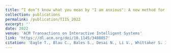 ```yaml
---
title: “I don’t know what you mean by "I am anxious": A new method for evaluating conversational agent responses to standardized mental health inputs for anxiety and depression"
collection: publications
permalink: /publication/TIIS_2022
excerpt: ''
date: 2022
venue: 'ACM Transactions on Interactive Intelligent Systems'
link: 'https://dl.acm.org/doi/10.1145/3488057'
citation: 'Eagle T., Blau C., Bales S., Desai N., Li V., Whittaker S. I don’t know what you mean by "I am anxious": A new method for evaluating conversational agent responses to standardized mental health inputs for anxiety and depression". ACM Transactions on Interactive Intelligent Systems. 2022.'
---
```

